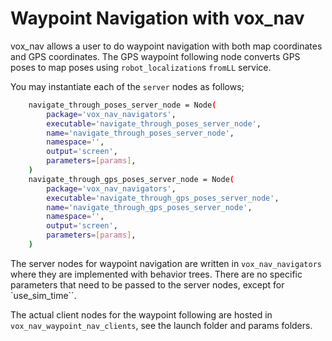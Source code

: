 # Waypoint Navigation with vox_nav

vox_nav allows a user to do waypoint navigation with both map coordinates and GPS coordinates. 
The GPS waypoint following node converts GPS poses to map poses using `robot_localization`s `fromLL` service. 

You may instantiate each of the `server` nodes as follows;

```bash
    navigate_through_poses_server_node = Node(
        package='vox_nav_navigators',
        executable='navigate_through_poses_server_node',
        name='navigate_through_poses_server_node',
        namespace='',
        output='screen',
        parameters=[params],
    )
    navigate_through_gps_poses_server_node = Node(
        package='vox_nav_navigators',
        executable='navigate_through_gps_poses_server_node',
        name='navigate_through_gps_poses_server_node',
        namespace='',
        output='screen',
        parameters=[params],
    )
```

The server nodes for waypoint navigation are written in `vox_nav_navigators` where they are implemented with behavior trees. There are no specific parameters that need to be passed to the server nodes, except for `use_sim_time``. 

The actual client nodes for the waypoint following are hosted in `vox_nav_waypoint_nav_clients`, see the launch folder and params folders. 